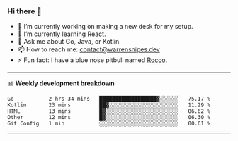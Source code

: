 ### Hi there 👋

- 🔭 I’m currently working on making a new desk for my setup.
- 🌱 I’m currently learning [React](https://reactjs.org/).
- 💬 Ask me about Go, Java, or Kotlin.
- 📫 How to reach me: contact@warrensnipes.dev
- ⚡ Fun fact: I have a blue nose pitbull named [Rocco](https://i.imgur.com/iLsSCKu.jpg).

-------

📊 **Weekly development breakdown**
<!--START_SECTION:waka-->
```text
Go           2 hrs 34 mins   ██████████████████▓░░░░░░   75.17 % 
Kotlin       23 mins         ██▓░░░░░░░░░░░░░░░░░░░░░░   11.29 % 
HTML         13 mins         █▓░░░░░░░░░░░░░░░░░░░░░░░   06.62 % 
Other        12 mins         █▓░░░░░░░░░░░░░░░░░░░░░░░   06.30 % 
Git Config   1 min           ░░░░░░░░░░░░░░░░░░░░░░░░░   00.61 % 
```
<!--END_SECTION:waka-->

-------

